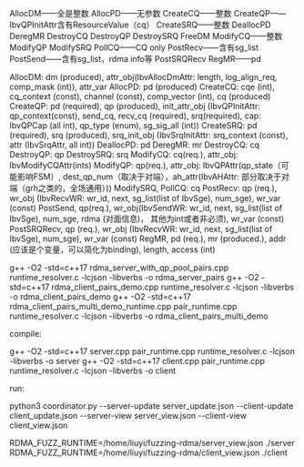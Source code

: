 AllocDM——全是整数
AllocPD——无参数
CreateCQ——整数
CreateQP——IbvQPInitAttr含有ResourceValue（cq）
CreateSRQ——整数
DeallocPD
DeregMR
DestroyCQ
DestroyQP
DestroySRQ
FreeDM
ModifyCQ——整数
ModifyQP
ModifySRQ
PollCQ——CQ only
PostRecv——含有sg_list
PostSend——含有sg_list，rdma info等
PostSRQRecv
RegMR——pd


AllocDM: dm (produced), attr_obj(IbvAllocDmAttr: length, log_align_req, comp_mask (int)), attr_var
AllocPD: pd (produced)
CreateCQ: cqe (int), cq_context (const), channel (const), comp_vector (int), cq (produced)
CreateQP: pd (required), qp (produced), init_attr_obj (IbvQPInitAttr: qp_context(const), send_cq, recv_cq (required), srq(required), cap: IbvQPCap (all int), qp_type (enum), sg_sig_all (int))
CreateSRQ: pd (required), srq (produced), srq_init_obj (IbvSrqInitAttr: srq_context (const), attr (IbvSrqAttr, all int))
DeallocPD: pd
DeregMR: mr
DestroyCQ: cq
DestroyQP: qp
DestroySRQ: srq
ModifyCQ: cq(req.), attr_obj: IbvModifyCQAttr(ints)
ModifyQP: qp(req.), attr_obj: IbvQPAttr(qp_state（可能影响FSM）, dest_qp_num（取决于对端），ah_attr(IbvAHAttr: 部分取决于对端（grh之类的，全场通用）))
ModifySRQ,
PollCQ: cq
PostRecv: qp (req.), wr_obj (IbvRecvWR: wr_id, next, sg_list(list of IbvSge), num_sge), wr_var (const)
PostSend, qp(req.), wr_obj(IbvSendWR: wr_id, next, sg_list(list of IbvSge), num_sge, rdma (对面信息)， 其他为int或者非必须), wr_var (const)
PostSRQRecv, qp (req.), wr_obj (IbvRecvWR: wr_id, next, sg_list(list of IbvSge), num_sge), wr_var (const)
RegMR, pd (req.), mr (produced.), addr (应该是个变量，可以简化为binding), length, access (int)



g++ -O2 -std=c++17 rdma_server_with_qp_pool_pairs.cpp runtime_resolver.c -lcjson -libverbs -o rdma_server_pairs
g++ -O2 -std=c++17 rdma_client_pairs_demo.cpp        runtime_resolver.c -lcjson -libverbs -o rdma_client_pairs_demo
g++ -O2 -std=c++17 rdma_client_pairs_multi_demo_runtime.cpp   pair_runtime.cpp   runtime_resolver.c -lcjson -libverbs -o rdma_client_pairs_multi_demo

compile:

g++ -O2 -std=c++17 server.cpp pair_runtime.cpp runtime_resolver.c -lcjson -libverbs -o server
g++ -O2 -std=c++17 client.cpp pair_runtime.cpp runtime_resolver.c -lcjson -libverbs -o client

run:

python3 coordinator.py --server-update server_update.json --client-update client_update.json --server-view   server_view.json --client-view   client_view.json

RDMA_FUZZ_RUNTIME=/home/liuyi/fuzzing-rdma/server_view.json ./server
RDMA_FUZZ_RUNTIME=/home/liuyi/fuzzing-rdma/client_view.json ./client